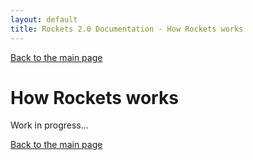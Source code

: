 ```yaml
---
layout: default
title: Rockets 2.0 Documentation - How Rockets works
---
```


[Back to the main page](index.md)

# How Rockets works

Work in progress...

[Back to the main page](index.md)
